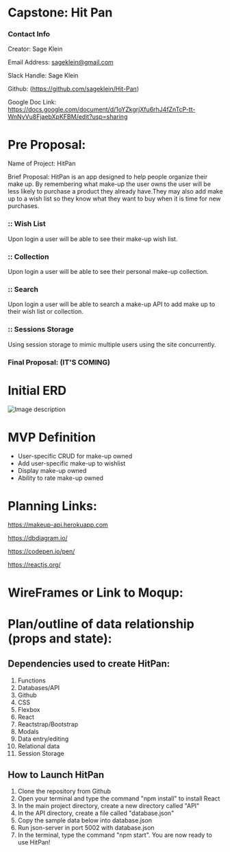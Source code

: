 # Capstone: Hit Pan

### Contact Info
Creator: Sage Klein

Email Address: sageklein@gmail.com

Slack Handle: Sage Klein

Github: (https://github.com/sageklein/Hit-Pan)

Google Doc Link: https://docs.google.com/document/d/1oYZkgrjXfu6rhJ4fZnTcP-tt-WnNyVu8FjaebXpKFBM/edit?usp=sharing



# Pre Proposal: 

Name of Project: HitPan

Brief Proposal: HitPan is an app designed to help people organize their make up. By remembering what make-up the user owns the user will be less likely to purchase a product they already have.They may also add make up to a wish list so they know what they want to buy when it is time for new purchases.

### :: Wish List
Upon login a user will be able to see their make-up wish list.

### :: Collection
Upon login a user will be able to see their personal make-up collection.

### :: Search
Upon login a user will be able to search a make-up API to add make up to their wish list or collection.

### :: Sessions Storage
Using session storage to mimic multiple users using the site concurrently.


### Final Proposal: (IT'S COMING)

# Initial ERD
![Image description](/boilerplate/ERD.jpg)


# MVP Definition
- User-specific CRUD for make-up owned
- Add user-specific make-up to wishlist
- Display make-up owned 
- Ability to rate make-up owned


# Planning Links:
https://makeup-api.herokuapp.com

https://dbdiagram.io/

https://codepen.io/pen/

https://reactjs.org/


# WireFrames or Link to Moqup:

# Plan/outline of data relationship (props and state):


## Dependencies used to create HitPan:

1. Functions
2. Databases/API
3. Github
4. CSS
5. Flexbox
6. React
7. Reactstrap/Bootstrap
8. Modals
9. Data entry/editing
10. Relational data
11. Session Storage

## How to Launch HitPan

1. Clone the repository from Github
2. Open your terminal and type the command "npm install" to install React
3. In the main project directory, create a new directory called "API"
4. In the API directory, create a file called "database.json"
5. Copy the sample data below into database.json
6. Run json-server in port 5002 with database.json
7. In the terminal, type the command "npm start". You are now ready to use HitPan!
